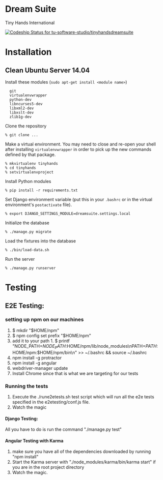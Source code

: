 # Dream Suite
Tiny Hands International

[ ![Codeship Status for tu-software-studio/tinyhandsdreamsuite](https://www.codeship.io/projects/79c5fb20-1e83-0132-0c4f-7a12a542bc63/status?branch=master)](https://www.codeship.io/projects/35545)

# Installation

## Clean Ubuntu Server 14.04

Install these modules (`sudo apt-get install <module name>`)
  
      git
      virtualenvwrapper
      python-dev
      libncurses5-dev
      libxml2-dev
      libxslt-dev
      zlib1g-dev

Clone the repository

    % git clone ...

Make a virtual environment. You may need to close and re-open your shell after installing `virtualenvwrapper` in order to pick up the new commands defined by that package.
    
    % mkvirtualenv tinyhands
    % cd tinyhands
    % setvirtualenvproject

Install Python modules

    % pip install -r requirements.txt

Set Django environment variable (put this in your `.bashrc` or in the virtual environment's `postactivate` file). 

    % export DJANGO_SETTINGS_MODULE=dreamsuite.settings.local

Initialize the database

    % ./manage.py migrate

Load the fixtures into the database

    % ./bin/load-data.sh

Run the server

    % ./manage.py runserver

# Testing
## E2E Testing:
### setting up npm on our machines
 1.  $ mkdir "$HOME/npm"
 2.  $ npm config set prefix "$HOME/npm"
 3.  add it to your path
    1.  $ printf "NODE_PATH=$NODE_PATH:$HOME/npm/lib/node_modules\nPATH=$PATH:$HOME/npm:$HOME/npm/bin\n" >> ~/.bashrc && source ~/.bashrc
 4.  npm install -g protractor
 5.  npm install -g angular
 6.  webdriver-manager update
 7.  Install Chrome since that is what we are targeting for our tests

### Running the tests
1. Execute the ./rune2etests.sh test script which will run all the e2e tests specified in the e2etesting/conf.js file.
2. Watch the magic

#### Django Testing:
All you have to do is run the command "./manage.py test"

#### Angular Testing with Karma
1. make sure you have all of the dependencies downloaded by running "npm install"
2. Start the Karma server with "./node_modules/karma/bin/karma start" if you are in the root project directory
3. Watch the magic.
